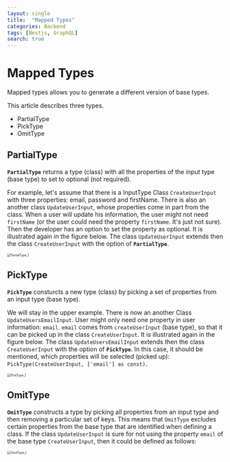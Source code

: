 ```yaml
---
layout: single
title:  "Mapped Types"
categories: Backend
tags: [Nestjs, GraphQL]
search: true
---
```


# Mapped Types

Mapped types allows you to generate a different version of base types.

This article describes three types.

- PartialType
- PickType
- OmitType



## PartialType

**`PartialType`** returns a type (class) with all the properties of the input type (base type) to set to optional (not required).

For example, let's assume that there is a InputType Class `CreateUserInput` with three properties: email, password and firstName. There is also an another class `UpdateUserInput`, whose properties come in part from the class. When a user will update his information, the user might not need `firstName` (or the user could need the property `firstName`. It's just not sure). Then the developer has an option to set the property as optional. It is illustrated again in the figure below. The class `UpdateUserInput` extends then the class `CreateUserInput` with the option of **`PartialType`**.

<img src="../../images/2023-01-07-MappedTypes/PartialType_1.png" alt="PartialType_1" style="zoom: 50%;" />

## PickType

**`PickType`** consturcts a new type (class) by picking a set of properties from an input type (base type).

We will stay in the upper example. There is now an another Class `UpdateUsersEmailInput`. User might only need one property in user information: `email`. `email` comes from `createUserInput` (base type), so that it can be picked up in the class `CreateUserInput`. It is illustrated again in the figure below. The class `UpdateUsersEmailInput` extends then the class `CreateUserInput` with the option of **`PickType`**. In this case, it should be mentioned, which properties will be selected (picked up): `PickType(CreateUserInput, ['email'] as const)`.

<img src="../../images/2023-01-07-MappedTypes/PickType_1.png" alt="PickType_1" style="zoom:50%;" />



## OmitType

**`OmitType`** constructs a type by picking all properties from an input type and then removing a particular set of keys. This means that `OmitType` excludes certain properties from the base type that are identified when defining a class. If the class `UpdateUserInput` is sure for not using the property `email` of the base type `CreateUserInput`, then it could be defined as follows:

<img src="../../images/2023-01-07-MappedTypes/OmitType_1.png" alt="OmitType_1" style="zoom:50%;" />